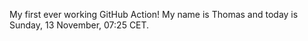 My first ever working GitHub Action!
My name is Thomas and today is Sunday, 13 November, 07:25 CET. 
